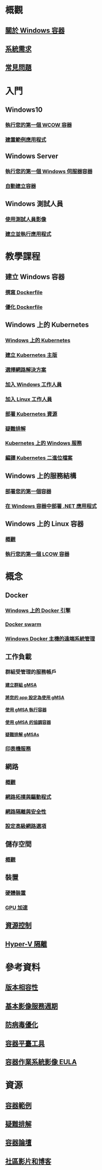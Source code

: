 # 概觀
## [關於 Windows 容器](about/index.md)
## [系統需求](deploy-containers/system-requirements.md)
## [常見問題](about/faq.md)

# 入門
## Windows10
### [執行您的第一個 WCOW 容器](quick-start/quick-start-windows-10.md)
### [建置範例應用程式](quick-start/building-sample-app.md)
## Windows Server
### [執行您的第一個 Windows 伺服器容器](quick-start/quick-start-windows-server.md)
### [自動建立容器](quick-start/quick-start-images.md)
## Windows 測試人員
### [使用測試人員影像](quick-start/Using-Insider-Container-Images.md)
### [建立並執行應用程式](quick-start/Nano-RS3-.NET-Core-and-PS.md)

# 教學課程
## 建立 Windows 容器
### [撰寫 Dockerfile](manage-docker/manage-windows-dockerfile.md)
### [優化 Dockerfile](manage-docker/optimize-windows-dockerfile.md)
## Windows 上的 Kubernetes
### [Windows 上的 Kubernetes](kubernetes/getting-started-kubernetes-windows.md)
### [建立 Kubernetes 主版](kubernetes/creating-a-linux-master.md)
### [選擇網路解決方案](kubernetes/network-topologies.md)
### [加入 Windows 工作人員](kubernetes/joining-windows-workers.md)
### [加入 Linux 工作人員](kubernetes/joining-linux-workers.md)
### [部署 Kubernetes 資源](kubernetes/deploying-resources.md)
### [疑難排解](kubernetes/common-problems.md)
### [Kubernetes 上的 Windows 服務](kubernetes/kube-windows-services.md)
### [編譯 Kubernetes 二進位檔案](kubernetes/compiling-kubernetes-binaries.md)
## Windows 上的服務結構
### [部署您的第一個容器](/azure/service-fabric/service-fabric-quickstart-containers)
### [在 Windows 容器中部署 .NET 應用程式](/azure/service-fabric/service-fabric-host-app-in-a-container)
## Windows 上的 Linux 容器
### [概觀](deploy-containers/linux-containers.md)
### [執行您的第一個 LCOW 容器](quick-start/quick-start-windows-10-linux.md)

# 概念
## Docker
### [Windows 上的 Docker 引擎](manage-docker/configure-docker-daemon.md)
### [Docker swarm](manage-containers/swarm-mode.md)
### [Windows Docker 主機的遠端系統管理](management/manage_remotehost.md)
## 工作負載
### 群組受管理的服務帳戶
#### [建立群組 gMSA](manage-containers/manage-serviceaccounts.md)
#### [將您的 app 設定為使用 gMSA](manage-containers/gmsa-configure-app.md)
#### [使用 gMSA 執行容器](manage-containers/gmsa-run-container.md)
#### [使用 gMSA 的協調容器](manage-containers/gmsa-orchestrate-containers.md)
#### [疑難排解 gMSAs](manage-containers/gmsa-troubleshooting.md)
### [印表機服務](deploy-containers/print-spooler.md)
## 網路
### [概觀](container-networking/architecture.md)
### [網路拓撲與驅動程式](container-networking/network-drivers-topologies.md)
### [網路隔離與安全性](container-networking/network-isolation-security.md)
### [設定高級網路選項](container-networking/advanced.md)
## 儲存空間
### [概觀](manage-containers/container-storage.md)
## 裝置
### [硬體裝置](deploy-containers/hardware-devices-in-containers.md)
### [GPU 加速](deploy-containers/gpu-acceleration.md)
## [資源控制](manage-containers/resource-controls.md)
## [Hyper-V 隔離](manage-containers/hyperv-container.md)

# 參考資料
## [版本相容性](deploy-containers/version-compatibility.md)
## [基本影像服務週期](deploy-containers/base-image-lifecycle.md)
## [防病毒優化](https://docs.microsoft.com/windows-hardware/drivers/ifs/anti-virus-optimization-for-windows-containers)
## [容器平臺工具](deploy-containers/containerd.md)
## [容器作業系統影像 EULA](Images_EULA.md)

# 資源
## [容器範例](samples.md)
## [疑難排解](troubleshooting.md)
## [容器論壇](https://social.msdn.microsoft.com/Forums/home?forum=windowscontainers)
## [社區影片和博客](communitylinks.md)